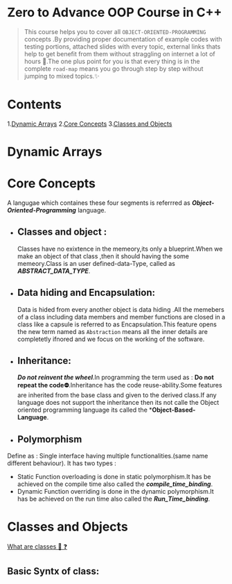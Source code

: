 <p align="center">
    <img src="/Some%20extra%20concepts/logo.jpg" style="height: 60vh; padding-left: 50vh;">
</p>

# Zero to Advance OOP Course in C++
>This course helps you to cover all `OBJECT-ORIENTED-PROGRAMMING` concepts .By providing proper documentation of example codes with testing portions, attached slides with every topic, external links thats help to get benefit from them without straggling on internet a lot of hours 🤔.The one plus point for you is that every thing is in the complete `road-map` means you go through step by step without jumping to mixed topics.✨
# Contents
1.[Dynamic Arrays](#dynamic-arrays) 
2.[Core Concepts](#core-concepts) 
3.[Classes and Objects](#classes-and-objects) 

# Dynamic Arrays

# Core Concepts
  A langugae which containes these four segments is referrred as ***Object-Oriented-Programming*** language.
 * ## Classes and object :
    Classes have no exixtence in the memeory,its only a blueprint.When we make an object of that class ,then it should having the some memeory.Class is an user defined-data-Type, called as ***ABSTRACT_DATA_TYPE***.
 * ## Data hiding and Encapsulation:
    Data is hided from every another object is data hiding .All the memebers of a class including data members and member functions are closed in a class like a capsule is referred to as Encapsulation.This feature opens the new term named as `Abstraction` means all the inner details are completetly ifnored and we focus on the working of the software.
 * ## Inheritance:
    ***Do not reinvent the wheel***.In programming the term used as : **Do not repeat the code⛔**.Inheritance has the code reuse-ability.Some features are inherited from the base class and given to the derived class.If any language does not support the inheritance then its not calle the Object oriented programming language its called the ***Object-Based-Language**.
 * ## Polymorphism
  Define as : Single interface having multiple functionalities.(same name different behaviour).
  It has two types :
   * Static
      Function overloading is done in static polymorphism.It has be achieved on the compile time also called the ***compile_time_binding***. 
   * Dynamic
      Function overriding is done in the dynamic polymorphism.It has be achieved on the run time also called the ***Run_Time_binding***.


# Classes and Objects
  [What are classes  👀 ❓](#classes-and-object)
  ## Basic Syntx of class:
  <p align="center">
    <img src="/Some%20extra%20concepts/codeSnaps/class1.png" style="height: 40vh; padding-left: 50vh;">
 </p>

  ## Basic Syntx of object:
  <p align="center">
    <img src="/Some%20extra%20concepts/codeSnaps/obj.png" style="height: 40vh; padding-left: 50vh;">
 </p>
 
  we cannot access the dataMemebers of the class outside the class .Their members are by `default-private`.So when we want to access them .The error should come as 

  <p align="center">
    <img src="/Some%20extra%20concepts/codeSnaps/error1.png" style="height: 40vh; padding-left: 50vh;">

 >so when we want to access them outside the class,we use the `access-identifiers`.

 ## Access-Identifiers
  There are there Access specifiers.
* ###  Public
     Members declerad as private are only accessible within the class.
* ### Private
     Memebers of public are accessible from anywhere(accissble through the object).
* ### Protected
     Members are only accessible in child class.

 Result:
    <p align="center">
    <img src="/Some%20extra%20concepts/codeSnaps/result_class.png" style="height: 60vh; padding-left: 50vh;">

   ### Note:
   >The address of a class is same as the address of the first dataMemeber of the class

 ## Summary:
  * To practice real-world examples [class and object examples](/Object%20Oriented%20Programming/Step1_Classes%20and%20objects/)
  * To go through slides [Class and object slides](/Some%20extra%20concepts/Slides/classes.pdf)
  * For reading more concepts explore this page [Deep learn class and objects](https://www.learncpp.com/cpp-tutorial/classes-and-class-members/) 



  
 